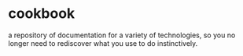 # cookbook
a repository of documentation for a variety of technologies, so you no longer need to rediscover what you use to do instinctively.
